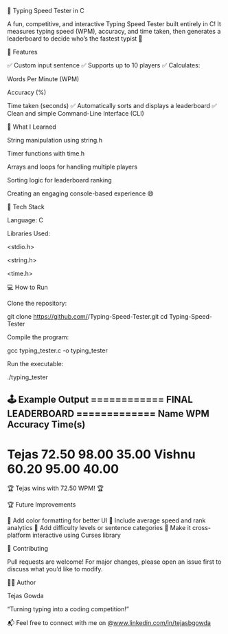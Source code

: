 🏁 Typing Speed Tester in C

A fun, competitive, and interactive Typing Speed Tester built entirely in C!
It measures typing speed (WPM), accuracy, and time taken, then generates a leaderboard to decide who’s the fastest typist 👑

🚀 Features

✅ Custom input sentence
✅ Supports up to 10 players
✅ Calculates:

Words Per Minute (WPM)

Accuracy (%)

Time taken (seconds)
✅ Automatically sorts and displays a leaderboard
✅ Clean and simple Command-Line Interface (CLI)

🧠 What I Learned

String manipulation using string.h

Timer functions with time.h

Arrays and loops for handling multiple players

Sorting logic for leaderboard ranking

Creating an engaging console-based experience 😄

🧩 Tech Stack

Language: C

Libraries Used:

<stdio.h>

<string.h>

<time.h>

💻 How to Run

Clone the repository:

git clone https://github.com/<your-username>/Typing-Speed-Tester.git
cd Typing-Speed-Tester


Compile the program:

gcc typing_tester.c -o typing_tester


Run the executable:

./typing_tester

🕹️ Example Output
============ FINAL LEADERBOARD =============
Name            WPM        Accuracy   Time(s)
---------------------------------------------
Tejas           72.50      98.00      35.00
Vishnu          60.20      95.00      40.00
============================================

🏆 Tejas wins with 72.50 WPM! 🏆

🏆 Future Improvements

🔸 Add color formatting for better UI
🔸 Include average speed and rank analytics
🔸 Add difficulty levels or sentence categories
🔸 Make it cross-platform interactive using Curses library

🤝 Contributing

Pull requests are welcome!
For major changes, please open an issue first to discuss what you’d like to modify.

🧑‍💻 Author

Tejas Gowda

“Turning typing into a coding competition!”

📬 Feel free to connect with me on @www.linkedin.com/in/tejasbgowda
